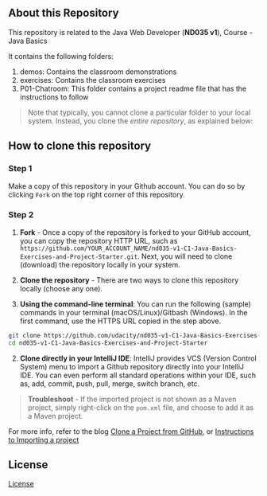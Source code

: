 ## About this Repository
This repository is related to the Java Web Developer (**ND035 v1**), Course - Java Basics

It contains the following folders:
1. demos: Contains the classroom demonstrations
2. exercises: Contains the classroom exercises
3. P01-Chatroom: This folder contains a project readme file that has the instructions to follow

>Note that typically, you cannot clone a particular folder to your local system. Instead, you clone the *entire repository*, as explained below:

## How to clone this repository
### Step 1
Make a copy of this repository in your Github account. You can do so by clicking `Fork` on the top right corner of this repository. 


### Step 2
1. **Fork** - Once a copy of the repository is forked to your GitHub account, you can copy the repository HTTP URL, such as `https://github.com/YOUR_ACCOUNT_NAME/nd035-v1-C1-Java-Basics-Exercises-and-Project-Starter.git`. Next, you will need to clone (download) the repository locally in your system. 

2. **Clone the repository** - There are two ways to clone this repository locally (choose any one).

 1. **Using the command-line terminal**: You can run the following (sample) commands in your terminal (macOS/Linux)/Gitbash (Windows). In the first command, use the HTTPS URL copied in the step above. 
```bash
git clone https://github.com/udacity/nd035-v1-C1-Java-Basics-Exercises-and-Project-Starter.git
cd nd035-v1-C1-Java-Basics-Exercises-and-Project-Starter
```

 2. **Clone directly in your IntelliJ IDE**: IntelliJ provides VCS (Version Control System) menu to import a Github repository directly into your IntelliJ IDE. You can even perform all standard operations within your IDE, such as, add, commit, push, pull, merge, switch branch, etc. 
>**Troubleshoot** - If the imported project is not shown as a Maven project, simply right-click on the `pom.xml` file, and choose to add it as a Maven project.


For more info, refer to the blog [Clone a Project from GitHub](https://blog.jetbrains.com/idea/2020/10/clone-a-project-from-github/), or [Instructions to Importing a project ](https://www.jetbrains.com/help/idea/import-project-or-module-wizard.html)


## License
[License](LICENSE.txt)
